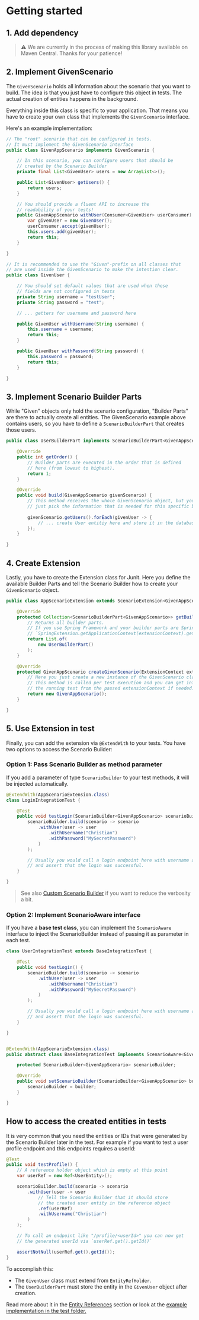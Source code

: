 # Getting started

## 1. Add dependency

> :warning: We are currently in the process of making this library available on Maven Central. Thanks for your patience!

<!--

Using Maven:

```xml
<dependency>
    <groupId>com.innogames</groupId>
    <artifactId>junit5-scenario-builder</artifactId>
    <version>1.0-SNAPSHOT</version>
    <scope>test</scope>
</dependency>
```

Using Gradle:

```groovy
testImplementation "com.innogames:junit5-scenario-builder:1.0-SNAPSHOT"
```

-->

## 2. Implement GivenScenario

The `GivenScenario` holds all information about the scenario that you want to build. The idea is that you just have to
configure this object in tests. The actual creation of entities happens in the background.

Everything inside this class is specific to your application. That means you have to create your own class that
implements the `GivenScenario` interface.

Here's an example implementation:

```java
// The "root" scenario that can be configured in tests.
// It must implement the GivenScenario interface 
public class GivenAppScenario implements GivenScenario {

    // In this scenario, you can configure users that should be
    // created by the Scenario Builder
    private final List<GivenUser> users = new ArrayList<>();

    public List<GivenUser> getUsers() {
        return users;
    }

    // You should provide a fluent API to increase the
    // readability of your tests!
    public GivenAppScenario withUser(Consumer<GivenUser> userConsumer) {
        var givenUser = new GivenUser();
        userConsumer.accept(givenUser);
        this.users.add(givenUser);
        return this;
    }

}

// It is recommended to use the "Given"-prefix on all classes that
// are used inside the GivenScenario to make the intention clear.
public class GivenUser {

    // You should set default values that are used when these
    // fields are not configured in tests
    private String username = "testUser";
    private String password = "test";

    // ... getters for username and password here

    public GivenUser withUsername(String username) {
        this.username = username;
        return this;
    }

    public GivenUser withPassword(String password) {
        this.password = password;
        return this;
    }

}

``` 

## 3. Implement Scenario Builder Parts

While "Given" objects only hold the scenario configuration, "Builder Parts" are there to actually create all entities.
The GivenScenario example above contains users, so you have to define a `ScenarioBuilderPart` that creates those users.

```java
public class UserBuilderPart implements ScenarioBuilderPart<GivenAppScenario> {

    @Override
    public int getOrder() {
        // Builder parts are executed in the order that is defined
        // here (from lowest to highest).
        return 1;
    }

    @Override
    public void build(GivenAppScenario givenScenario) {
        // This method receives the whole GivenScenario object, but you should
        // just pick the information that is needed for this specific builder part.
    
        givenScenario.getUsers().forEach(givenUser -> {
            // ... create User entitiy here and store it in the database.
        });
    }

}
```

## 4. Create Extension

Lastly, you have to create the Extension class for Junit. Here you define the available Builder Parts and tell the
Scenario Builder how to create your `GivenScenario` object.

```java
public class AppScenarioExtension extends ScenarioExtension<GivenAppScenario> {

    @Override
    protected Collection<ScenarioBuilderPart<GivenAppScenario>> getBuilderParts(ExtensionContext extensionContext) {
        // Returns all builder parts.
        // If you use Spring Framework and your builder parts are Spring Beans, you can load them here via
        // `SpringExtension.getApplicationContext(extensionContext).getBeansOfType(ScenarioBuilderPart.class)`
        return List.of(
            new UserBuilderPart()
        );
    }

    @Override
    protected GivenAppScenario createGivenScenario(ExtensionContext extensionContext) {
        // Here you just create a new instance of the GivenScenario class.
        // This method is called per test execution and you can get information about
        // the running test from the passed extensionContext if needed.
        return new GivenAppScenario();
    }

}
```

## 5. Use Extension in test

Finally, you can add the extension via `@ExtendWith` to your tests. You have two options to access the Scenario Builder:

### Option 1: Pass Scenario Builder as method parameter

If you add a parameter of type `ScenarioBuilder` to your test methods, it will be injected automatically.

```java
@ExtendWith(AppScenarioExtension.class)
class LoginIntegrationTest {

    @Test
    public void testLogin(ScenarioBuilder<GivenAppScenario> scenarioBuilder) {
        scenarioBuilder.build(scenario -> scenario
            .withUser(user -> user
                .withUsername("Christian")
                .withPassword("MySecretPassword")
            )
        );

        // Usually you would call a login endpoint here with username and password
        // and assert that the login was successful.
    }

}
```

> See also [Custom Scenario Builder](./custom-scenario-builder.md) if you want to reduce the verbosity a bit.

### Option 2: Implement ScenarioAware interface

If you have a **base test class**, you can implement the `ScenarioAware` interface to inject the ScenarioBuilder instead
of passing it as parameter in each test.

```java
class UserIntegrationTest extends BaseIntegrationTest {

    @Test
    public void testLogin() {
        scenarioBuilder.build(scenario -> scenario
            .withUser(user -> user
                .withUsername("Christian")
                .withPassword("MySecretPassword")
            )
        );

        // Usually you would call a login endpoint here with username and password
        // and assert that the login was successful.
    }

}


@ExtendWith(AppScenarioExtension.class)
public abstract class BaseIntegrationTest implements ScenarioAware<GivenAppScenario> {

    protected ScenarioBuilder<GivenAppScenario> scenarioBuilder;

    @Override
    public void setScenarioBuilder(ScenarioBuilder<GivenAppScenario> builder) {
        scenarioBuilder = builder;
    }

}
```

## How to access the created entities in tests

It is very common that you need the entities or IDs that were generated by the Scenario Builder later in the test. For
example if you want to test a user profile endpoint and this endpoints requires a userId:

```java
@Test
public void testProfile() {
    // A reference holder object which is empty at this point
    var userRef = new Ref<UserEntity>();

    scenarioBuilder.build(scenario -> scenario
        .withUser(user -> user
            // Tell the Scenario Builder that it should store
            // the created user entity in the reference object 
            .ref(userRef)
            .withUsername("Christian")
        )
    );

    // To call an endpoint like "/profile/<userId>" you can now get
    // the generated userId via `userRef.get().getId()`

    assertNotNull(userRef.get().getId());
}
```

To accomplish this:

- The `GivenUser` class must extend from `EntityRefHolder`.
- The `UserBuilderPart` must store the entity in the `GivenUser` object after creation.

Read more about it in the [Entity References](./entity-references.md) section or look at the
[example implementation in the test folder.](../src/test/java/com/innogames/junit5/scenariobuilder/examples/gettingstarted)
